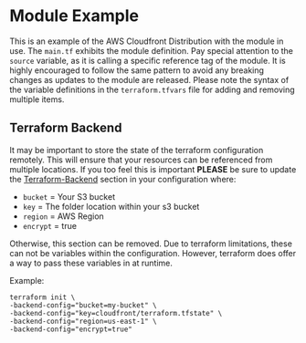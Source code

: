 # Module Example
This is an example of the AWS Cloudfront Distribution with the module in use. The `main.tf` exhibits the module definition. Pay special attention to the `source` variable, as it is calling a specific reference tag of the module. It is highly encouraged to follow the same pattern to avoid any breaking changes as updates to the module are released. Please note the syntax of the variable definitions in the `terraform.tfvars` file for adding and removing multiple items.

## Terraform Backend
It may be important to store the state of the terraform configuration remotely. This will ensure that your resources can be referenced from multiple locations. If you too feel this is important **PLEASE** be sure to update the [Terraform-Backend](https://github.com/jmgreg31/terraform-aws-cloudfront/blob/master/example/main.tf#L119-L126) section in your configuration where:

* `bucket`  = Your S3 bucket
* `key`     = The folder location within your s3 bucket
* `region`  = AWS Region
* `encrypt` = true

Otherwise, this section can be removed.  Due to terraform limitations, these can not be variables within the configuration.  However, terraform does offer a way to pass these variables in at runtime.

Example:
```
terraform init \
-backend-config="bucket=my-bucket" \
-backend-config="key=cloudfront/terraform.tfstate" \
-backend-config="region=us-east-1" \
-backend-config="encrypt=true"
```
